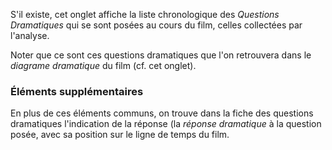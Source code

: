 S'il existe, cet onglet affiche la liste chronologique des *Questions Dramatiques* qui se sont posées au cours du film, celles collectées par l'analyse.

Noter que ce sont ces questions dramatiques que l'on retrouvera dans le *diagrame dramatique* du film (cf. cet onglet).

### Éléments supplémentaires

En plus de ces éléments communs, on trouve dans la fiche des questions dramatiques l'indication de la réponse (la *réponse dramatique* à la question posée, avec sa position sur le ligne de temps du film.

